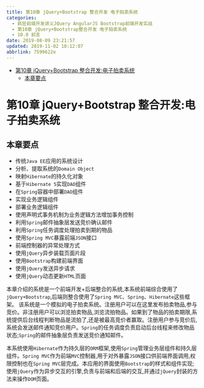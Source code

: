 ```yaml
---
title: 第10章 jQuery+Bootstrap 整合开发 电子拍卖系统
categories: 
  - 疯狂前端开发讲义JQuery AngularJS Bootstrap前端开发实战
  - 第10章 jQuery+Bootstrap整合开发 电子拍卖系统
  - 10.0 前言
date: 2019-08-09 23:21:57
updated: 2019-11-02 10:12:07
abbrlink: 7599622e
---
```

<div id='my_toc'>

- [第10章 jQuery+Bootstrap 整合开发:电子拍卖系统](/JavaReadingNotes/7599622e/#第10章-jQuery-Bootstrap-整合开发-电子拍卖系统)
    - [本章要点](/JavaReadingNotes/7599622e/#本章要点)

</div>
<!--more-->
<script>if (navigator.platform.toLowerCase() == 'win32'){document.getElementById('my_toc').style.display = 'none';}</script>

<!--end-->
# 第10章 jQuery+Bootstrap 整合开发:电子拍卖系统 #
## 本章要点 ##
- 传统`Java EE`应用的系统设计
- 分析、提取系统的`Domain Object`
- 映射`Hibernate`的持久化对象
- 基于`Hibernate 5`实现`DAO`组件
- 在`Spring`容器中部署`DAO`组件
- 实现业务逻辑组件
- 部署业务逻辑组件
- 使用声明式事务机制为业务逻辑方法增加事务控制
- 利用`Spring`邮件抽象层发送竞价确认邮件
- 利用`Spring`任务调度处理拍卖到期的物品
- 使用`Spring MVC`暴露前端`JSON`接口
- 前端控制器的异常处理方式
- 使用`jQuery`异步装载页面片段
- 使用`Bootstrap`构建前端界面
- 使用`jQuery`发送异步请求
- 使用`jQuery`动态更新`HTML`页面

本章介绍的系统是一个前端开发+后端整合的系统,本系统前端综合使用了`jQuery+Bootstrap`,后端则整合使用了`Spring MVC`、`Spring`、`Hibernate`这些框架。
该系统是一个模拟的电子拍卖系统。注册用户可以在这里发布拍卖物品,参与竞价。非注册用户可以浏览拍卖物品,浏览流拍物品。如果到了物品的拍卖期限,系统提供后台线程判断物品是流拍了,还是被最高竞价者赢取。注册用户参与竞价后,系统会发送邮件通知竞价用户。`Spring`的任务调度负责启动后台线程来修改物品状态;`Spring`的邮件抽象层负责发送竞价通知邮件。

本系统使用`Hibernate`作为持久层的`ORM`框架,使用`Spring`管理业务层组件和持久层组件。`Spring MVC`作为前端`MVC`控制器,用于对外暴露`JSON`接口供前端界面调用,权限控制也在`Spring MVC`层完成。本应用的界面使用`Bootstrap`的样式和组件实现;使用`jQuery`作为异步交互的引擎,负责与前端和后端的交互,并通过`jQuery`封装的方法来操作`DOM`页面。

